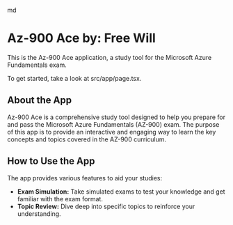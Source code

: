 md
# Az-900 Ace by: Free Will

This is the Az-900 Ace application, a study tool for the Microsoft Azure Fundamentals exam.

To get started, take a look at src/app/page.tsx.

## About the App

Az-900 Ace is a comprehensive study tool designed to help you prepare for and pass the Microsoft Azure Fundamentals (AZ-900) exam. The purpose of this app is to provide an interactive and engaging way to learn the key concepts and topics covered in the AZ-900 curriculum.

## How to Use the App

The app provides various features to aid your studies:

- **Exam Simulation:** Take simulated exams to test your knowledge and get familiar with the exam format.
- **Topic Review:** Dive deep into specific topics to reinforce your understanding.
